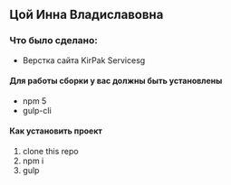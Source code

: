 ## Цой Инна Владиславовна

### Что было сделано:
* Верстка сайта KirPak Servicesg

#### Для работы сборки у вас должны быть установлены
* npm 5
* gulp-cli

#### Как установить проект
1. clone this repo
2. npm i
3. gulp
